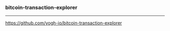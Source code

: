 ### bitcoin-transaction-explorer
---
https://github.com/yogh-io/bitcoin-transaction-explorer

```
```

```
```

